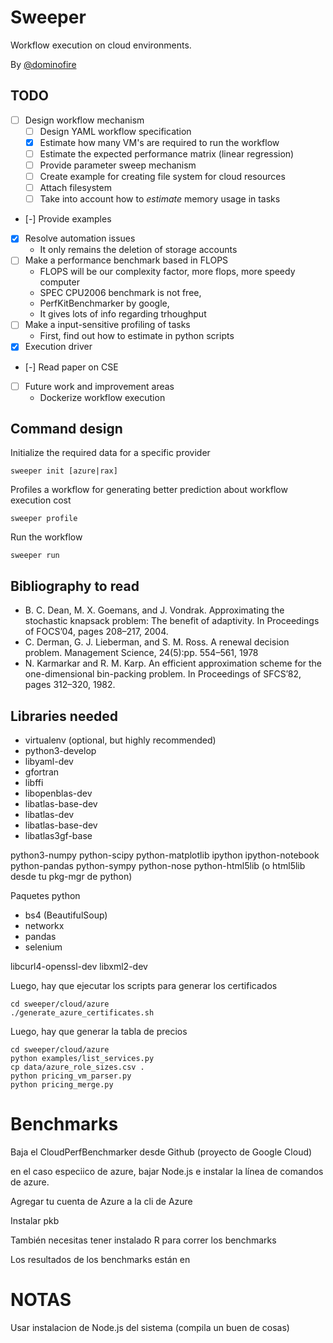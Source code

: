 # Sweeper

Workflow execution on cloud environments.

By [@dominofire](http://twitter.com/dominofire)



## TODO

 - [ ] Design workflow mechanism
     * [ ] Design YAML workflow specification
     * [x] Estimate how many VM's are required to run the workflow
     * [ ] Estimate the expected performance matrix (linear regression)
     * [ ] Provide parameter sweep mechanism
     * [ ] Create example for creating file system for cloud resources
     * [ ] Attach filesystem 
     * [ ] Take into account how to *estimate* memory usage in tasks
 - [-] Provide examples
 - [x] Resolve automation issues
     * It only remains the deletion of storage accounts 
 - [ ] Make a performance benchmark based in FLOPS
     * FLOPS will be our complexity factor, more flops, more speedy computer
     * SPEC CPU2006  benchmark is not free,
     * PerfKitBenchmarker by google,
     * It gives lots of info regarding trhoughput
 - [ ] Make a input-sensitive profiling of tasks
     * First, find out how to estimate in python scripts
 - [x] Execution driver
 - [-] Read paper on CSE
 - [ ] Future work and improvement areas
     * Dockerize workflow execution 



## Command design

Initialize the required data for a specific provider

```
sweeper init [azure|rax]
```

Profiles a workflow for generating better prediction about workflow execution cost

```
sweeper profile
```

Run the workflow

```
sweeper run
```



## Bibliography to read

 - B. C. Dean, M. X. Goemans, and J. Vondrak. Approximating the stochastic knapsack problem: The benefit of adaptivity. In Proceedings of FOCS’04, pages 208–217, 2004.
 - C. Derman, G. J. Lieberman, and S. M. Ross. A renewal decision problem. Management Science, 24(5):pp. 554–561, 1978
 - N. Karmarkar and R. M. Karp. An efficient approximation scheme for the one-dimensional bin-packing problem. In Proceedings of SFCS’82, pages 312–320, 1982.


## Libraries needed

 - virtualenv (optional, but highly recommended)
 - python3-develop 
 - libyaml-dev
 - gfortran
 - libffi
 - libopenblas-dev
 - libatlas-base-dev 
 - libatlas-dev 
 - libatlas-base-dev 
 - libatlas3gf-base

python3-numpy
python-scipy 
python-matplotlib 
ipython 
ipython-notebook 
python-pandas 
python-sympy 
python-nose
python-html5lib (o html5lib desde tu pkg-mgr de python)

Paquetes python

- bs4 (BeautifulSoup)
- networkx
- pandas
- selenium

libcurl4-openssl-dev
libxml2-dev


Luego, hay que ejecutar los scripts para generar los certificados

```
cd sweeper/cloud/azure
./generate_azure_certificates.sh
```

Luego, hay que generar la tabla de precios

```
cd sweeper/cloud/azure
python examples/list_services.py
cp data/azure_role_sizes.csv .
python pricing_vm_parser.py
python pricing_merge.py
```

# Benchmarks

Baja el CloudPerfBenchmarker desde Github (proyecto de Google Cloud)

en el caso especiico de azure, bajar Node.js e instalar la línea de comandos
de azure.

Agregar tu cuenta de Azure a la cli de Azure

Instalar pkb

También necesitas tener instalado R para correr los benchmarks

Los resultados de los benchmarks están en 

# NOTAS

Usar instalacion de Node.js del sistema (compila un buen de cosas)